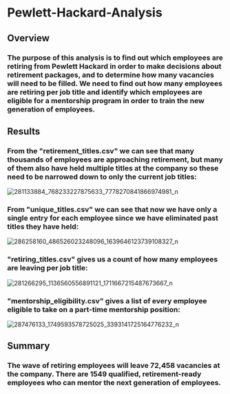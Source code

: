 # Pewlett-Hackard-Analysis

## Overview

### The purpose of this analysis is to find out which employees are retiring from Pewlett Hackard in order to make decisions about retirement packages, and to determine how many vacancies will need to be filled. We need to find out how many employees are retiring per job title and identify which employees are eligible for a mentorship program in order to train the new generation of employees.

## Results

### From the "retirement_titles.csv" we can see that many thousands of employees are approaching retirement, but many of them also have held multiple titles at the company so these need to be narrowed down to only the current job titles:
![281133884_768233227875633_7778270841866974981_n](https://user-images.githubusercontent.com/104467100/175457217-5fc9f5c6-a5bf-43cd-91dc-410ea0bda2b6.png)

### From "unique_titles.csv" we can see that now we have only a single entry for each employee since we have eliminated past titles they have held:
![286258160_486526023248096_1639646123739108327_n](https://user-images.githubusercontent.com/104467100/175457531-099bbe81-613c-42e4-b8e0-0ff235dec920.png)

### "retiring_titles.csv" gives us a count of how many employees are leaving per job title:
![281266295_1136560556891121_1711667215487673667_n](https://user-images.githubusercontent.com/104467100/175457798-48a460ba-e68f-42b5-9880-4e558a0ab35b.png)

### "mentorship_eligibility.csv" gives a list of every employee eligible to take on a part-time mentorship position:
![287476133_1749593578725025_3393141725164776232_n](https://user-images.githubusercontent.com/104467100/175458392-3ffa2a5f-52e4-469f-b192-0a6ee1baed52.png)

## Summary

### The wave of retiring employees will leave 72,458 vacancies at the company. There are 1549 qualified, retirement-ready employees who can mentor the next generation of employees.

